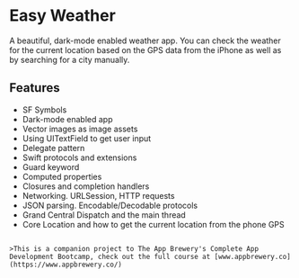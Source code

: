 


#  Easy Weather

A beautiful, dark-mode enabled weather app. You can check the weather for the current location based on the GPS data from the iPhone as well as by searching for a city manually. 


## Features

* SF Symbols
* Dark-mode enabled app
* Vector images as image assets
* Using UITextField to get user input
* Delegate pattern
* Swift protocols and extensions
* Guard keyword
* Computed properties
* Closures and completion handlers
* Networking. URLSession, HTTP requests
* JSON parsing. Encodable/Decodable protocols
* Grand Central Dispatch and the main thread
* Core Location and how to get the current location from the phone GPS



```

>This is a companion project to The App Brewery's Complete App Development Bootcamp, check out the full course at [www.appbrewery.co](https://www.appbrewery.co/)


